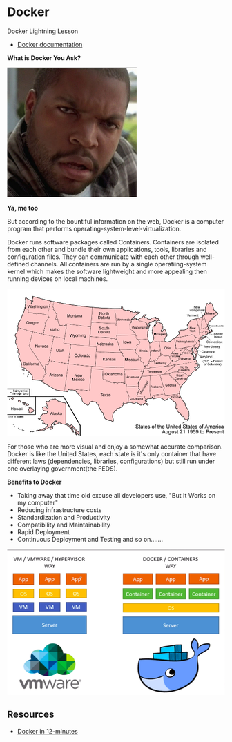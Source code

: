 # Docker 
Docker Lightning Lesson

- [Docker documentation](https://www.docker.com/)

**What is Docker You Ask?**

<img src="confused.jpg" style="width:300px; height:300px;">

**Ya, me too**

But according to the bountiful information on the web, Docker is a computer program that performs operating-system-level-virtualization.

Docker runs software packages called Containers. Containers are isolated from each other and bundle their own applications, tools, libraries and configuration files. They can communicate with each other through well-defined channels. All containers are run by a single operatiing-system kernel which makes the software lightweight and more appealing then running devices on local machines. 

<img src="us.jpg">

For those who are more visual and enjoy a somewhat accurate comparison. Docker is like the United States, each state is it's only container that have different laws (dependencies, libraries, configurations) but still run under one overlaying government(the FEDS). 

**Benefits to Docker**

- Taking away that time old excuse all developers use, "But It Works on my computer"
- Reducing infrastructure costs
- Standardization and Productivity
- Compatibility and Maintainability
- Rapid Deployment
- Continuous Deployment and Testing
and so on.......
 
 




<img src="Screen Shot 2019-04-08 at 10.09.35 AM.png">




## Resources
- [Docker in 12-minutes](https://www.youtube.com/watch?v=YFl2mCHdv24)
